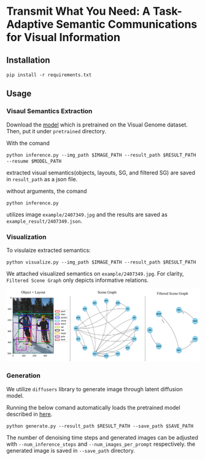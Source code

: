 # Transmit What You Need: A Task-Adaptive Semantic Communications for Visual Information

## Installation
```
pip install -r requirements.txt
```

## Usage
### Visaul Semantics Extraction
Download the [model](https://drive.google.com/file/d/1id6oD_iwiNDD6HyCn2ORgRTIKkPD3tUD/view) which is pretrained on the Visual Genome dataset. Then, put it under `pretrained` directory.

With the comand
```
python inference.py --img_path $IMAGE_PATH --result_path $RESULT_PATH --resume $MODEL_PATH
```
extracted visual semantics(objects, layouts, SG, and filtered SG) are saved in `result_path` as a json file.

without arguments, the comand
```
python inference.py
```
utilizes image `example/2407349.jpg` and the results are saved as `example_result/2407349.json`.

### Visualization
To visulaize extracted semantics:
```
python visualize.py --img_path $IMAGE_PATH --result_path $RESULT_PATH
```

We attached visualized semantics on `example/2407349.jpg`.
For clarity, `Filtered Scene Graph` only depicts informative relations. 

<p align="center">
  <img src="example_result/visualization_2407349.png">
</p>

### Generation
We utilize `diffusers` library to generate image through latent diffusion model.

Running the below comand automatically loads the pretrained model described in [here](https://github.com/TonyLianLong/LLM-groundedDiffusion.git).
```
python generate.py --result_path $RESULT_PATH --save_path $SAVE_PATH
```
The number of denoising time steps and generated images can be adjusted with `--num_inference_steps` and `--num_images_per_prompt` respectively.
the generated image is saved in `--save_path` directory.
